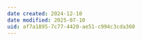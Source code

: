 ```yaml
---
date created: 2024-12-10
date modified: 2025-07-10
uid: af7a1895-7c77-4420-ae51-c994c3cda360
---
```

